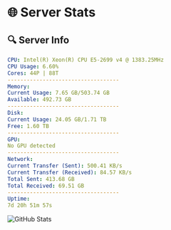 # 🌐 Server Stats
## 🔍 Server Info
```yaml
CPU: Intel(R) Xeon(R) CPU E5-2699 v4 @ 1383.25MHz
CPU Usage: 6.60%
Cores: 44P | 88T
-----------------------------------
Memory:
Current Usage: 7.65 GB/503.74 GB
Available: 492.73 GB
-----------------------------------
Disk:
Current Usage: 24.05 GB/1.71 TB
Free: 1.60 TB
-----------------------------------
GPU:
No GPU detected
-----------------------------------
Network:
Current Transfer (Sent): 500.41 KB/s
Current Transfer (Received): 84.57 KB/s
Total Sent: 413.68 GB
Total Received: 69.51 GB
-----------------------------------
Uptime:
7d 20h 51m 57s
```
![GitHub Stats](https://img.shields.io/badge/Updated-2025-04-27_14:00:46-blue)